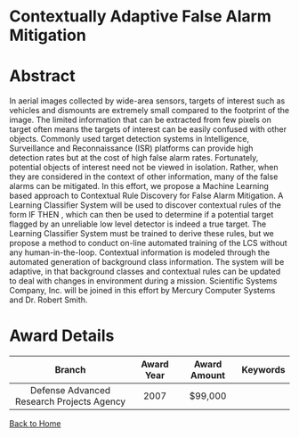 
Contextually Adaptive False Alarm Mitigation
============================================

# Abstract


In aerial images collected by wide-area sensors,  targets of interest such as  vehicles and dismounts are extremely small compared to the footprint of the image.  The limited information that can be extracted from few pixels on target often  means the targets of interest can be easily confused with other objects. Commonly used target detection systems in Intelligence, Surveillance and Reconnaissance (ISR) platforms can provide high detection rates but at the cost of high false alarm rates. Fortunately, potential objects of interest need not be viewed in isolation. Rather,  when they are considered in the context of other information, many of the false alarms  can be mitigated. In this effort, we propose a Machine Learning based approach to  Contextual Rule Discovery for False Alarm Mitigation. A Learning Classifier System  will be used to discover contextual rules of the form IF  THEN  , which can then be used to determine if a potential target flagged by an unreliable low level detector is indeed a true target. The Learning  Classifier System must be trained to derive these rules, but we propose a method to conduct on-line automated training of the LCS without any human-in-the-loop. Contextual information is modeled through the automated generation of background class information. The system will be adaptive, in that background classes and contextual rules can be updated to deal with changes in environment during a  mission. Scientific Systems Company, Inc. will be joined in this effort by Mercury Computer Systems and Dr. Robert Smith.  

# Award Details

|Branch|Award Year|Award Amount|Keywords|
| :---: | :---: | :---: | :---: |
|Defense Advanced Research Projects Agency|2007|$99,000||
  
  


[Back to Home](https://github.com/chrischow/dod_sbir_awards/Reports/JT/#100)